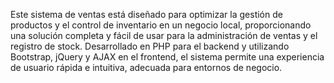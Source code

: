 Este sistema de ventas está diseñado para optimizar la gestión de productos y el control de inventario en un negocio local, proporcionando una solución completa y fácil de usar para la administración de ventas y el registro de stock. Desarrollado en PHP para el backend y utilizando Bootstrap, jQuery y AJAX en el frontend, el sistema permite una experiencia de usuario rápida e intuitiva, adecuada para entornos de negocio.
